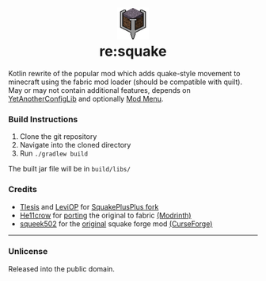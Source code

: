 <h1 align="center">
<img src="src/main/resources/assets/resquake/icon.png">
<br>re:squake
</h1>

Kotlin rewrite of the popular mod which adds quake-style movement to minecraft using the fabric mod loader (should be compatible with quilt). May or may not contain additional features, depends on [YetAnotherConfigLib](https://modrinth.com/mod/yacl) and optionally [Mod Menu](https://modrinth.com/mod/modmenu).

### Build Instructions
1. Clone the git repository
2. Navigate into the cloned directory
3. Run `./gradlew build`

The built jar file will be in `build/libs/`

### Credits
- [Tlesis](https://github.com/Tlesis) and [LeviOP](https://github.com/LeviOP) for [SquakePlusPlus fork](https://github.com/Tlesis/SquakePlusPlus)
- [He11crow](https://github.com/He11crow) for [porting](https://github.com/He11crow/SquakeFabric) the original to fabric [(Modrinth)](https://modrinth.com/mod/squakefabric)
- [squeek502](https://github.com/squeek502) for the [original](https://github.com/squeek502/Squake) squake forge mod [(CurseForge)](https://www.curseforge.com/minecraft/mc-mods/squake)

---

### Unlicense
Released into the public domain.